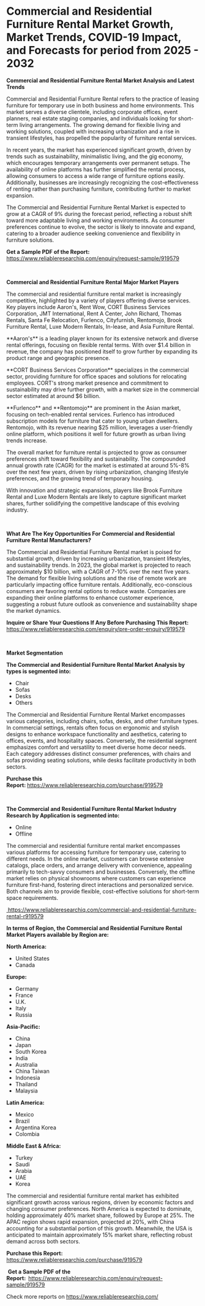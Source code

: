 <p><h1>Commercial and Residential Furniture Rental Market Growth, Market Trends, COVID-19 Impact, and Forecasts for period from 2025 - 2032</h1></p><p><strong>Commercial and Residential Furniture Rental Market Analysis and Latest Trends</strong></p>
<p><p>Commercial and Residential Furniture Rental refers to the practice of leasing furniture for temporary use in both business and home environments. This market serves a diverse clientele, including corporate offices, event planners, real estate staging companies, and individuals looking for short-term living arrangements. The growing demand for flexible living and working solutions, coupled with increasing urbanization and a rise in transient lifestyles, has propelled the popularity of furniture rental services.</p><p>In recent years, the market has experienced significant growth, driven by trends such as sustainability, minimalistic living, and the gig economy, which encourages temporary arrangements over permanent setups. The availability of online platforms has further simplified the rental process, allowing consumers to access a wide range of furniture options easily. Additionally, businesses are increasingly recognizing the cost-effectiveness of renting rather than purchasing furniture, contributing further to market expansion.</p><p>The Commercial and Residential Furniture Rental Market is expected to grow at a CAGR of 9% during the forecast period, reflecting a robust shift toward more adaptable living and working environments. As consumer preferences continue to evolve, the sector is likely to innovate and expand, catering to a broader audience seeking convenience and flexibility in furniture solutions.</p></p>
<p><strong>Get a Sample PDF of the Report:&nbsp;</strong> <a href="https://www.reliableresearchiq.com/enquiry/request-sample/919579?utm_campaign=3074&utm_medium=2&utm_source=Github&utm_content=ia&utm_term=07032025&utm_id=commercial-and-residential-furniture-rental">https://www.reliableresearchiq.com/enquiry/request-sample/919579</a></p>
<p>&nbsp;</p>
<p><strong>Commercial and Residential Furniture Rental Major Market Players</strong></p>
<p><p>The commercial and residential furniture rental market is increasingly competitive, highlighted by a variety of players offering diverse services. Key players include Aaron's, Rent Wow, CORT Business Services Corporation, JMT International, Rent A Center, John Richard, Thomas Rentals, Santa Fe Relocation, Furlenco, Cityfurnish, Rentomojo, Brook Furniture Rental, Luxe Modern Rentals, In-lease, and Asia Furniture Rental.</p><p>**Aaron's** is a leading player known for its extensive network and diverse rental offerings, focusing on flexible rental terms. With over $1.4 billion in revenue, the company has positioned itself to grow further by expanding its product range and geographic presence.</p><p>**CORT Business Services Corporation** specializes in the commercial sector, providing furniture for office spaces and solutions for relocating employees. CORT's strong market presence and commitment to sustainability may drive further growth, with a market size in the commercial sector estimated at around $6 billion.</p><p>**Furlenco** and **Rentomojo** are prominent in the Asian market, focusing on tech-enabled rental services. Furlenco has introduced subscription models for furniture that cater to young urban dwellers. Rentomojo, with its revenue nearing $25 million, leverages a user-friendly online platform, which positions it well for future growth as urban living trends increase.</p><p>The overall market for furniture rental is projected to grow as consumer preferences shift toward flexibility and sustainability. The compounded annual growth rate (CAGR) for the market is estimated at around 5%-8% over the next few years, driven by rising urbanization, changing lifestyle preferences, and the growing trend of temporary housing.</p><p>With innovation and strategic expansions, players like Brook Furniture Rental and Luxe Modern Rentals are likely to capture significant market shares, further solidifying the competitive landscape of this evolving industry.</p></p>
<p>&nbsp;</p>
<p><strong>What Are The Key Opportunities For Commercial and Residential Furniture Rental Manufacturers?</strong></p>
<p><p>The Commercial and Residential Furniture Rental market is poised for substantial growth, driven by increasing urbanization, transient lifestyles, and sustainability trends. In 2023, the global market is projected to reach approximately $10 billion, with a CAGR of 7-10% over the next five years. The demand for flexible living solutions and the rise of remote work are particularly impacting office furniture rentals. Additionally, eco-conscious consumers are favoring rental options to reduce waste. Companies are expanding their online platforms to enhance customer experience, suggesting a robust future outlook as convenience and sustainability shape the market dynamics.</p></p>
<p><strong>Inquire or Share Your Questions If Any Before Purchasing This Report:</strong> <a href="https://www.reliableresearchiq.com/enquiry/pre-order-enquiry/919579?utm_campaign=3074&utm_medium=2&utm_source=Github&utm_content=ia&utm_term=07032025&utm_id=commercial-and-residential-furniture-rental">https://www.reliableresearchiq.com/enquiry/pre-order-enquiry/919579</a></p>
<p>&nbsp;</p>
<p><strong>Market Segmentation</strong></p>
<p><strong>The Commercial and Residential Furniture Rental Market Analysis by types is segmented into:</strong></p>
<p><ul><li>Chair</li><li>Sofas</li><li>Desks</li><li>Others</li></ul></p>
<p><p>The Commercial and Residential Furniture Rental Market encompasses various categories, including chairs, sofas, desks, and other furniture types. In commercial settings, rentals often focus on ergonomic and stylish designs to enhance workspace functionality and aesthetics, catering to offices, events, and hospitality spaces. Conversely, the residential segment emphasizes comfort and versatility to meet diverse home decor needs. Each category addresses distinct consumer preferences, with chairs and sofas providing seating solutions, while desks facilitate productivity in both sectors.</p></p>
<p><strong>Purchase this Report:&nbsp;</strong><a href="https://www.reliableresearchiq.com/purchase/919579?utm_campaign=3074&utm_medium=2&utm_source=Github&utm_content=ia&utm_term=07032025&utm_id=commercial-and-residential-furniture-rental">https://www.reliableresearchiq.com/purchase/919579</a></p>
<p>&nbsp;</p>
<p><strong>The Commercial and Residential Furniture Rental Market Industry Research by Application is segmented into:</strong></p>
<p><ul><li>Online</li><li>Offline</li></ul></p>
<p><p>The commercial and residential furniture rental market encompasses various platforms for accessing furniture for temporary use, catering to different needs. In the online market, customers can browse extensive catalogs, place orders, and arrange delivery with convenience, appealing primarily to tech-savvy consumers and businesses. Conversely, the offline market relies on physical showrooms where customers can experience furniture first-hand, fostering direct interactions and personalized service. Both channels aim to provide flexible, cost-effective solutions for short-term space requirements.</p></p>
<p><a href="https://www.reliableresearchiq.com/commercial-and-residential-furniture-rental-r919579?utm_campaign=3074&utm_medium=2&utm_source=Github&utm_content=ia&utm_term=07032025&utm_id=commercial-and-residential-furniture-rental">&nbsp;https://www.reliableresearchiq.com/commercial-and-residential-furniture-rental-r919579</a></p>
<p><strong>In terms of Region, the Commercial and Residential Furniture Rental Market Players available by Region are:</strong></p>
<p>
    <p> <strong> North America: </strong>
        <ul>
            <li>United States</li>
            <li>Canada</li>
        </ul>
        </p> 
    <p> <strong> Europe: </strong>
        <ul>
            <li>Germany</li>
            <li>France</li>
            <li>U.K.</li>
            <li>Italy</li>
            <li>Russia</li>
        </ul>
        </p> 
    <p> <strong> Asia-Pacific: </strong>
        <ul>
            <li>China</li>
            <li>Japan</li>
            <li>South Korea</li>
            <li>India</li>
            <li>Australia</li>
            <li>China Taiwan</li>
            <li>Indonesia</li>
            <li>Thailand</li>
            <li>Malaysia</li>
        </ul>
        </p> 
    <p> <strong> Latin America: </strong>
        <ul>
            <li>Mexico</li>
            <li>Brazil</li>
            <li>Argentina Korea</li>
            <li>Colombia</li>
        </ul>
        </p> 
    <p> <strong> Middle East & Africa: </strong>
        <ul>
            <li>Turkey</li>
            <li>Saudi</li>
            <li>Arabia</li>
            <li>UAE</li>
            <li>Korea</li>
        </ul>
    </p>
    </p>
<p><p>The commercial and residential furniture rental market has exhibited significant growth across various regions, driven by economic factors and changing consumer preferences. North America is expected to dominate, holding approximately 40% market share, followed by Europe at 25%. The APAC region shows rapid expansion, projected at 20%, with China accounting for a substantial portion of this growth. Meanwhile, the USA is anticipated to maintain approximately 15% market share, reflecting robust demand across both sectors.</p></p>
<p><strong>Purchase this Report: </strong><a href="https://www.reliableresearchiq.com/purchase/919579?utm_campaign=3074&utm_medium=2&utm_source=Github&utm_content=ia&utm_term=07032025&utm_id=commercial-and-residential-furniture-rental">https://www.reliableresearchiq.com/purchase/919579</a></p>
<p>&nbsp;<strong>Get a Sample PDF of the Report:&nbsp;&nbsp;</strong><a href="https://www.reliableresearchiq.com/enquiry/request-sample/919579?utm_campaign=3074&utm_medium=2&utm_source=Github&utm_content=ia&utm_term=07032025&utm_id=commercial-and-residential-furniture-rental">https://www.reliableresearchiq.com/enquiry/request-sample/919579</a></p>
<p><strong></strong></p>
<p>Check more reports on <a href="https://www.reliableresearchiq.com/?utm_campaign=3074&utm_medium=2&utm_source=Github&utm_content=ia&utm_term=07032025&utm_id=commercial-and-residential-furniture-rental">https://www.reliableresearchiq.com/</a></p>